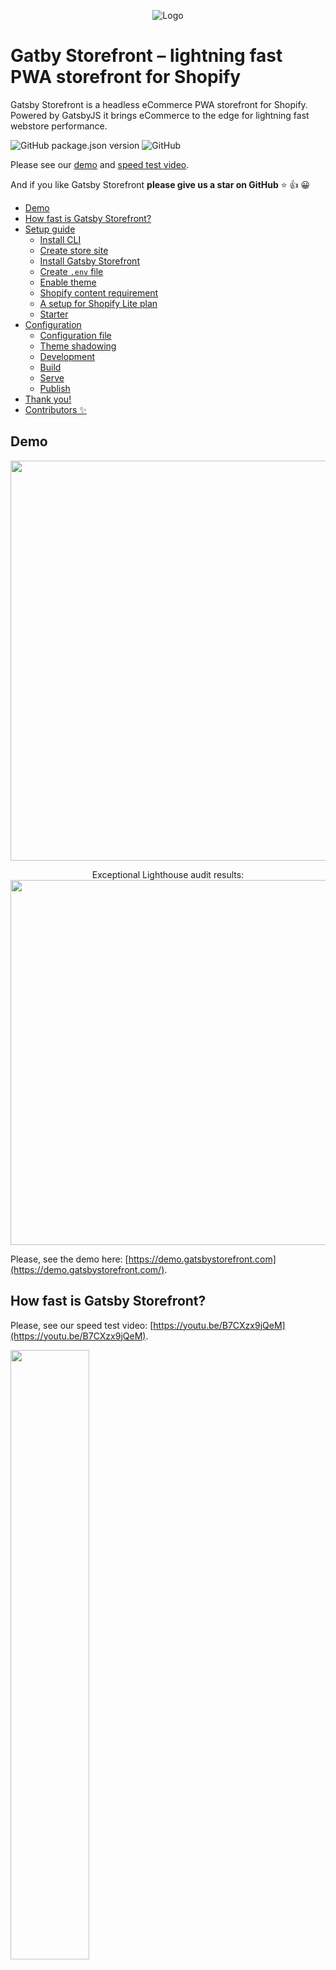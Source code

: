 <p align="center">
<img alt="Logo" src="https://gatsbystorefront-static.now.sh/gatsbystorefront_readme_logo.png"/>
</p>

# Gatby Storefront – lightning fast PWA storefront for Shopify

Gatsby Storefront is a headless eCommerce PWA storefront for Shopify. Powered by GatsbyJS it brings eCommerce to the edge for lightning fast webstore performance.

![GitHub package.json version](https://img.shields.io/github/package-json/v/gatsbystorefront/gatsby-theme-storefront-shopify)
![GitHub](https://img.shields.io/github/license/gatsbystorefront/gatsby-theme-storefront-shopify?color=green)

Please see our <a href="https://demo.gatsbystorefront.com" >demo</a> and <a href="https://youtu.be/B7CXzx9jQeM">speed test video</a>.

And if you like Gatsby Storefront **please give us a star on GitHub** ⭐ 👍 😀

<!-- toc -->

- [Demo](#demo)
- [How fast is Gatsby Storefront?](#how-fast-is-gatsby-storefront)
- [Setup guide](#setup-guide)
  - [Install CLI](#install-cli)
  - [Create store site](#create-store-site)
  - [Install Gatsby Storefront](#install-gatsby-storefront)
  - [Create `.env` file](#create-env-file)
  - [Enable theme](#enable-theme)
  - [Shopify content requirement](#shopify-content-requirement)
  - [A setup for Shopify Lite plan](#a-setup-for-shopify-lite-plan)
  - [Starter](#starter)
- [Configuration](#configuration)
  - [Configuration file](#configuration-file)
  - [Theme shadowing](#theme-shadowing)
  - [Development](#development)
  - [Build](#build)
  - [Serve](#serve)
  - [Publish](#publish)
- [Thank you!](#thank-you)
- [Contributors ✨](#contributors)

## Demo

<p align="center">
  <img width="640" src="https://gatsbystorefront-static.now.sh/gatsbystorefront-demogif-low.webp">
</p>

<p align="center">
  Exceptional Lighthouse audit results:
  <br/>

  <img width="584" src="https://gatsbystorefront-static.now.sh/gatsbystorefront-lighthouse-test-low.gif">
</p>

Please, see the demo here: [https://demo.gatsbystorefront.com](https://demo.gatsbystorefront.com/).

## How fast is Gatsby Storefront?

Please, see our speed test video: [https://youtu.be/B7CXzx9jQeM](https://youtu.be/B7CXzx9jQeM).

[<img src="https://img.youtube.com/vi/B7CXzx9jQeM/maxresdefault.jpg" width="50%">](https://youtu.be/B7CXzx9jQeM)

The tests are made with [puppeteer](https://github.com/puppeteer/puppeteer) based test script that emulates a customer journey and counts time necessary to load the pages: [https://github.com/GatsbyStorefront/speedtests](https://github.com/GatsbyStorefront/speedtests).

## Setup guide

### Install CLI

Install the Gatsby CLI:

```
npm install -g gatsby-cli
```

### Create store site

Create new gatsby site for your web store:

```sh
gatsby new store
```

### Install Gatsby Storefront

Install Gatsby Storefront NPM package:

```sh
npm install @gatsbystorefront/gatsby-theme-storefront-shopify
```

### Create `.env` file

Create `.env` file in your store's root directory with your Shopify storename (**storename**.myshopify.com) and [access token](https://help.shopify.com/en/api/getting-started/authentication/private-authentication#generate-credentials-from-the-shopify-admin) (your token must have full permissions on Storefront API).

```
GATSBY_SHOP_NAME=your_shopify_store_name
GATSBY_SHOPIFY_ACCESS_TOKEN=your_shopify_access_token
```

### Enable theme

Enable `gatsbystorefront/gatsby-theme-storefront-shopify` plugin in your `gatsby-config.js`:

```js
require("dotenv").config({ path: `.env` })
const flattenMenu = require("@gatsbystorefront/gatsby-theme-storefront-shopify/src/utils/flattenMenu")

module.exports = {
  plugins: [
    {
      resolve: '@gatsbystorefront/gatsby-theme-storefront-shopify',
      options: {
        shopName: process.env.GATSBY_SHOP_NAME,
        accessToken: process.env.GATSBY_SHOPIFY_ACCESS_TOKEN,
        basePath: '/',
        shopifyLite: false, // default 'false'
        enableWebp: true, // default 'true'
        imageQuality: '95', // default '95', better to decrease but always check your result images quality
        gatsbyImageProps: {
          // See: https://www.gatsbyjs.com/plugins/gatsby-image/#gatsby-image-props
          loading: 'eager', // Using 'eager' currently improves Lighthouse 6 metrics. See: https://github.com/gatsbyjs/gatsby/issues/24332#issuecomment-650760081
          fadeIn: false,
          durationFadeIn: 500,
        },
        productImagesCarouselProps: {
          // See: https://github.com/express-labs/pure-react-carousel#carouselprovider-
          naturalSlideWidth: 500,
          naturalSlideHeight: 500,
        },
        manifest: { // web app manifest options to be passed to 'gatsby-plugin-manifest' installed inside theme
          name: 'Gatsby Storefront Demo Store',
          short_name: 'Gatsby Storefront',
          start_url: '/',
          background_color: '#fff',
          theme_color: '#333',
          display: 'standalone',
          icon: 'src/images/shopping_bag.svg',
          icon_options: {
            purpose: 'any maskable',
          },
          cache_busting_mode: 'none',
        },
      },
    },
  ],
  siteMetadata: {
    siteUrl: 'https://demo.gatsbystorefront.com',
    gatsbyStorefrontConfig: {
      // Your Gatsby Storefront configuration
      // Copy exmaple from the starter:
      // https://github.com/GatsbyStorefront/gatsby-starter-storefront-shopify/blob/master/gatsby-config.js

    }
};
```

### Shopify content requirement

Please make sure that your Shopify web store has at least one [Collection](https://help.shopify.com/en/manual/products/collections), one [Product](https://help.shopify.com/en/manual/products/add-update-products) (associated with Collection), [Blog post](https://help.shopify.com/en/manual/sell-online/online-store/blogs/writing-blogs), [Page](https://help.shopify.com/en/manual/sell-online/online-store/pages) and [store Policies](https://help.shopify.com/en/manual/checkout-settings/refund-privacy-tos) added before runing your Gatsby Storefront, as it is neccesary for correct API exposure.

### A setup for Shopify Lite plan

If you are using Shopify Lite plan. Please set `shopifyLite` property to `true` in `@gatsbystorefront/gatsby-theme-storefront-shopify` plugin `options` in `gatsby-config.js`. This will disable generation of pages for Blog and Pages as they are not avalible in "Lite" plan.

### Starter

You can also use the starter package for fatster setup process.

```sh
gatsby new store gatsbystorefront/gatsby-starter-storefront-shopify
```

This downloads the files and initializes the site by running npm install.

## Configuration

### Configuration file

Main theme configuration options are located in `gatsbyStorefrontConfig` object in `gatsby-config.js` file. Use it to:

- Configure main store parameters.
- Set up main menu and footer links.

### Theme shadowing

- Use [shadowing](https://www.gatsbyjs.org/docs/themes/shadowing/) for making necessary changes in `@gatsbystorefront/gatsby-theme-storefront-shopify` theme.
- Use shadowing of `@gatsbystorefront/gatsby-theme-storefront-shopify/src/gatsby-plugin-theme-ui/index.js` to change theme colors in accordance with [theme-ui specification](https://theme-ui.com/theme-spec).

For code example please see our [shadowing exmaple repo](https://github.com/GatsbyStorefront/theme-shadowing-example).

Note: In order to work in shadowed components GrapshQL queries have to be renamed.

### Development

```sh
gatsby develop
```

Will start a hot-reloading development environment accessible by default at localhost:8000.

### Build

```sh
gatsby build
```

Will perform an optimized production build for your site, generating static HTML and per-route JavaScript code bundles.

### Serve

```sh
gatsby serve
```

Starts a local HTML server for testing your built site. Remember to build your site using `gatsby build` before using this command.

### Publish

After making a build, upload `public/` directory to your web host. See additional instructions [here](https://www.gatsbyjs.org/docs/deploying-and-hosting/).

## Thank you!

Thank you! And we would love to hear your [feedback [😍😜😮😐😤]](https://pavel905961.typeform.com/to/Iv44IK).

![Expolore Gatsby Storefront](https://octodex.github.com/images/scubatocat.png)

## Contributors

<!-- ALL-CONTRIBUTORS-BADGE:END -->

Thanks goes to these wonderful people ([emoji key](https://allcontributors.org/docs/en/emoji-key)):

<!-- ALL-CONTRIBUTORS-LIST:START - Do not remove or modify this section -->
<!-- prettier-ignore-start -->
<!-- markdownlint-disable -->
<table>
  <tr>
    <td align="center"><a href="https://pavelivanov.net"><img src="https://avatars3.githubusercontent.com/u/202422?v=4" width="100px;" alt=""/><br /><sub><b>Pavel</b></sub></a><br /><a href="https://github.com/GatsbyStorefront/gatsby-theme-storefront-shopify/commits?author=paveli" title="Code">💻</a> <a href="#design-paveli" title="Design">🎨</a> <a href="https://github.com/GatsbyStorefront/gatsby-theme-storefront-shopify/commits?author=paveli" title="Documentation">📖</a> <a href="#example-paveli" title="Examples">💡</a> <a href="#ideas-paveli" title="Ideas, Planning, & Feedback">🤔</a> <a href="#projectManagement-paveli" title="Project Management">📆</a> <a href="https://github.com/GatsbyStorefront/gatsby-theme-storefront-shopify/pulls?q=is%3Apr+reviewed-by%3Apaveli" title="Reviewed Pull Requests">👀</a></td>
    <td align="center"><a href="https://github.com/mimibar"><img src="https://avatars2.githubusercontent.com/u/2718783?v=4" width="100px;" alt=""/><br /><sub><b>mimibar</b></sub></a><br /><a href="https://github.com/GatsbyStorefront/gatsby-theme-storefront-shopify/issues?q=author%3Amimibar" title="Bug reports">🐛</a> <a href="https://github.com/GatsbyStorefront/gatsby-theme-storefront-shopify/commits?author=mimibar" title="Code">💻</a></td>
    <td align="center"><a href="https://checkpointlive.com"><img src="https://avatars3.githubusercontent.com/u/22243890?v=4" width="100px;" alt=""/><br /><sub><b>Adam Chilton</b></sub></a><br /><a href="https://github.com/GatsbyStorefront/gatsby-theme-storefront-shopify/issues?q=author%3AARChilton" title="Bug reports">🐛</a></td>
  </tr>
</table>

<!-- markdownlint-enable -->
<!-- prettier-ignore-end -->

<!-- ALL-CONTRIBUTORS-LIST:END -->

This project follows the [all-contributors](https://github.com/all-contributors/all-contributors) specification. Contributions of any kind welcome!
